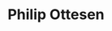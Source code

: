 ---
layout: post
title: Philip Ottesen
school: NYU
major: Major?
image: https://static.squarespace.com/static/50354720c4aa2d2d3150d3d8/t/522fa7c9e4b074ba687094c4/1378854857456/Phil%20Ottesen.png?format=300w
position: GameDays
positionURL: http://www.techatnyu.org/position
twitter: 
email: t@NYU email?
graduate: 2015
---